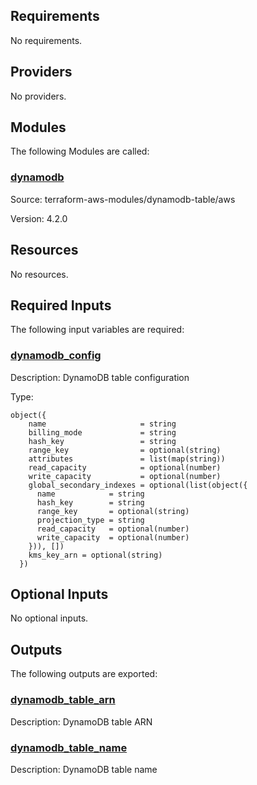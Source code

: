 <!-- BEGIN_TF_DOCS -->
## Requirements

No requirements.

## Providers

No providers.

## Modules

The following Modules are called:

### <a name="module_dynamodb"></a> [dynamodb](#module\_dynamodb)

Source: terraform-aws-modules/dynamodb-table/aws

Version: 4.2.0

## Resources

No resources.

## Required Inputs

The following input variables are required:

### <a name="input_dynamodb_config"></a> [dynamodb\_config](#input\_dynamodb\_config)

Description: DynamoDB table configuration

Type:

```hcl
object({
    name                     = string
    billing_mode             = string
    hash_key                 = string
    range_key                = optional(string)
    attributes               = list(map(string))
    read_capacity            = optional(number)
    write_capacity           = optional(number)
    global_secondary_indexes = optional(list(object({
      name            = string
      hash_key        = string
      range_key       = optional(string)
      projection_type = string
      read_capacity   = optional(number)
      write_capacity  = optional(number)
    })), [])
    kms_key_arn = optional(string)
  })
```

## Optional Inputs

No optional inputs.

## Outputs

The following outputs are exported:

### <a name="output_dynamodb_table_arn"></a> [dynamodb\_table\_arn](#output\_dynamodb\_table\_arn)

Description: DynamoDB table ARN

### <a name="output_dynamodb_table_name"></a> [dynamodb\_table\_name](#output\_dynamodb\_table\_name)

Description: DynamoDB table name
<!-- END_TF_DOCS -->